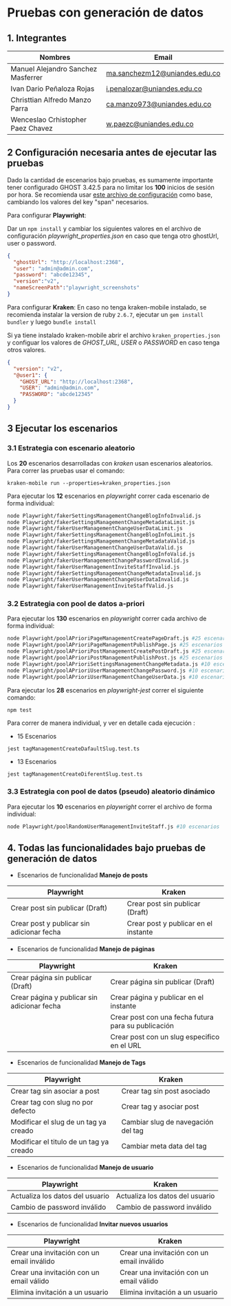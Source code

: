 # Pruebas con generación de datos
## 1. Integrantes
|Nombres|Email|
|-------|------|
|Manuel Alejandro Sanchez Masferrer|ma.sanchezm12@uniandes.edu.co|
|Ivan Dario Peñaloza Rojas|i.penalozar@uniandes.edu.co|
|Christtian Alfredo Manzo Parra|ca.manzo973@uniandes.edu.co|
|Wenceslao Crhistopher Paez Chavez|w.paezc@uniandes.edu.co|

## 2 Configuración necesaria antes de ejecutar las pruebas
Dado la cantidad de escenarios bajo pruebas, es sumamente importante tener configurado GHOST 3.42.5 para no limitar los **100** inicios de sesión por hora. Se recomienda usar [este archivo de configuración](https://github.com/TryGhost/Ghost/blob/main/core/shared/config/defaults.json#L52) como base, cambiando los valores del key "span" necesarios. 

Para configurar **Playwright**:

Dar un ```npm install``` y cambiar los siguientes valores en el archivo de configuración _playwright_properties.json_ en caso que tenga otro ghostUrl, user o password.

```json
{
  "ghostUrl": "http://localhost:2368",
  "user": "admin@admin.com",
  "password": "abcde12345",
  "version":"v2",
  "nameScreenPath":"playwright_screenshots"
}
```

Para configurar **Kraken**:
En caso no tenga kraken-mobile instalado, se recomienda instalar la version de ruby ```2.6.7```, ejecutar un ```gem install bundler``` y luego ```bundle install```  

Si ya tiene instalado kraken-mobile abrir el archivo ```kraken_properties.json``` y configuar los valores de _GHOST_URL_, _USER_ o _PASSWORD_ en caso tenga otros valores.

```json
{
  "version": "v2",
  "@user1": {
    "GHOST_URL": "http://localhost:2368",
    "USER": "admin@admin.com",
    "PASSWORD": "abcde12345"
  }
}
```

## 3 Ejecutar los escenarios
### 3.1 Estrategia con **escenario aleatorio**
Los **20** escenarios desarrolladas con _kraken_ usan escenarios aleatorios. Para correr las pruebas usar el comando:

```kraken-mobile run --properties=kraken_properties.json```

Para ejecutar los **12** escenarios en _playwright_ correr cada escenario de forma individual:

```sh
node Playwright/fakerSettingsManagementChangeBlogInfoInvalid.js 
node Playwright/fakerSettingsManagementChangeMetadataLimit.js
node Playwright/fakerUserManagementChangeUserDataLimit.js
node Playwright/fakerSettingsManagementChangeBlogInfoLimit.js
node Playwright/fakerSettingsManagementChangeMetadataValid.js
node Playwright/fakerUserManagementChangeUserDataValid.js
node Playwright/fakerSettingsManagementChangeBlogInfoValid.js
node Playwright/fakerUserManagementChangePasswordInvalid.js
node Playwright/fakerUserManagementInviteStaffInvalid.js
node Playwright/fakerSettingsManagementChangeMetadataInvalid.js
node Playwright/fakerUserManagementChangeUserDataInvalid.js
node Playwright/fakerUserManagementInviteStaffValid.js
```
### 3.2  Estrategia con **pool de datos a-priori**

Para ejecutar los **130** escenarios en _playwright_ correr cada archivo de forma individual:

```sh
node Playwright/poolAPrioriPageManagementCreatePageDraft.js #25 escenarios
node Playwright/poolAPrioriPageManagementPublishPage.js #25 escenarios
node Playwright/poolAPrioriPostManagementCreatePostDraft.js #25 escenarios
node Playwright/poolAPrioriPostManagementPublishPost.js #25 escenarios
node Playwright/poolAPrioriSettingsManagementChangeMetadata.js #10 escenarios
node Playwright/poolAPrioriUserManagementChangePassword.js #10 escenarios
node Playwright/poolAPrioriUserManagementChangeUserData.js #10 escenarios
```

Para ejecutar los **28** escenarios en _playwright-jest_ correr el siguiente comando:

```sh
npm test
```
Para correr de manera individual, y ver en detalle cada ejecución :
- 15 Escenarios
```
jest tagManagementCreateDafaultSlug.test.ts
```
- 13 Escenarios
```
jest tagManagementCreateDiferentSlug.test.ts
``` 

### 3.3  Estrategia con **pool de datos (pseudo) aleatorio dinámico**

Para ejecutar los **10** escenarios en _playwright_ correr el archivo de forma individual:

```sh
node Playwright/poolRandomUserManagementInviteStaff.js #10 escenarios
```

## 4. Todas las funcionalidades bajo pruebas de generación de datos

- Escenarios de funcionalidad **Manejo de posts**

|Playwright|Kraken|
|-|-|
|Crear post sin publicar (Draft)|Crear post sin publicar (Draft)|
|Crear post y publicar sin adicionar fecha|Crear post y publicar en el instante|


- Escenarios de funcionalidad **Manejo de páginas**

|Playwright|Kraken|
|-|-|
|Crear página sin publicar (Draft)|Crear página sin publicar (Draft)|
|Crear página y publicar sin adicionar fecha|Crear página y publicar en el instante|
||Crear post con una fecha futura para su publicación|
||Crear post con un slug especifico en el URL| 

- Escenarios de funcionalidad **Manejo de Tags**

|Playwright|Kraken|
|-|-|
|Crear tag sin asociar a post|Crear tag sin post asociado|
|Crear tag con slug no por defecto |Crear tag y asociar post|
|Modificar el slug de un tag ya creado|Cambiar slug de navegación del tag|
|Modificar el titulo de un tag ya creado|Cambiar meta data del tag|

- Escenarios de funcionalidad **Manejo de usuario**

|Playwright|Kraken|
|-|-|
|Actualiza los datos del usuario|Actualiza los datos del usuario|
|Cambio de password inválido|Cambio de password inválido|

- Escenarios de funcionalidad **Invitar nuevos usuarios**

|Playwright|Kraken|
|-|-|
|Crear una invitación con un email inválido|Crear una invitación con un email inválido|
|Crear una invitación con un email válido|Crear una invitación con un email válido|
|Elimina invitación a un usuario |Elimina invitación a un usuario|


